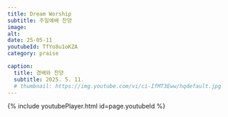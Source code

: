 ```yaml
---
title: Dream Worship
subtitle: 주일예배 찬양
image:
alt:
date: 25-05-11
youtubeId: TfYo8u1oKZA
category: praise

caption:
  title: 경배와 찬양
  subtitle: 2025. 5. 11.
  # thumbnail: https://img.youtube.com/vi/ci-IfMT3Eww/hqdefault.jpg
---
```


{% include youtubePlayer.html id=page.youtubeId %}
